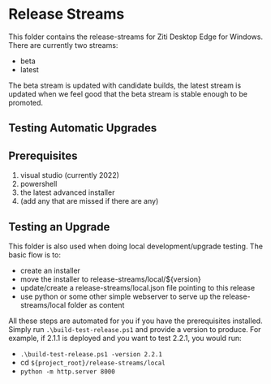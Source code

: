 # Release Streams

This folder contains the release-streams for Ziti Desktop Edge for Windows. There are currently two streams:
* beta
* latest

The beta stream is updated with candidate builds, the latest stream is updated when we feel good that the beta
stream is stable enough to be promoted.

## Testing Automatic Upgrades

## Prerequisites

1. visual studio (currently 2022)
1. powershell
1. the latest advanced installer
1. (add any that are missed if there are any)

## Testing an Upgrade

This folder is also used when doing local development/upgrade testing. The basic flow is to:

* create an installer
* move the installer to release-streams/local/${version}
* update/create a release-streams/local.json file pointing to this release
* use python or some other simple webserver to serve up the release-streams/local folder as content

All these steps are automated for you if you have the prerequisites installed. Simply run 
`.\build-test-release.ps1` and provide a version to produce. For example, if 2.1.1 is deployed and
you want to test 2.2.1, you would run:
* `.\build-test-release.ps1 -version 2.2.1`
* cd `${project_root}/release-streams/local`
* `python -m http.server 8000`

